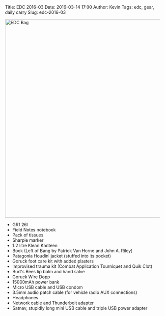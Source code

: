 Title: EDC 2016-03
Date: 2016-03-14 17:00
Author: Kevin
Tags: edc, gear, daily carry
Slug: edc-2016-03

<a data-flickr-embed="true"  href="https://www.flickr.com/photos/Kevinisageek/25666567442/in/datetaken/" title="EDC Bag"><img src="https://farm2.staticflickr.com/1554/25666567442_efb9a73bd3_c.jpg" width="800" height="646" alt="EDC Bag"></a>

* GR1 26l
* Field Notes notebook
* Pack of tissues
* Sharpie marker
* 1.2 litre Klean Kanteen
* Book (Left of Bang by Patrick Van Horne and John A. Riley)
* Patagonia Houdini jacket (stuffed into its pocket)
* Goruck foot care kit with added plasters
* Improvised trauma kit (Combat Application Tourniquet and Quik Clot)
* Burt's Bees lip balm and hand salve
* Goruck Wire Dopp
* 15000mAh power bank
* Micro USB cable and USB condom
* 3.5mm audio patch cable (for vehicle radio AUX connections)
* Headphones
* Network cable and Thunderbolt adapter
* Satnav, stupidly long mini USB cable and triple USB power adapter